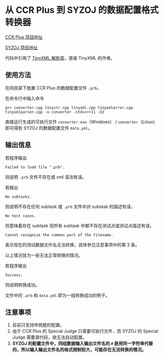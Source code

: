 # 从 CCR Plus 到 SYZOJ 的数据配置格式转换器

[CCR Plus 项目地址](https://github.com/sxyzccr/CCR-Plus)

[SYZOJ 项目地址](https://github.com/syzoj/syzoj)

代码中引用了 [TinyXML 解析库](http://www.grinninglizard.com/tinyxml/)，感谢 TinyXML 的作者。

## 使用方法

在同目录下放置 CCR Plus 的数据配置文件 `.prb`。

在命令行中输入命令

```plain
g++ converter.cpp tinystr.cpp tinyxml.cpp tinyxmlerror.cpp tinyxmlparser.cpp -o converter -std=c++11 -O2
```

直接运行生成的可执行文件 `converter.exe`（Windows） / `converter`（Linux）即可得到 SYZOJ 的数据配置文件 `data.yml`。

## 输出信息

若程序输出

```plain
Failed to load file ".prb".
```

则说明 `.prb` 文件不存在或 xml 语法有误。

若输出

```plain
No subtasks.
```

则说明不存在任何 subtask 或 `.prb` 文件中对 subtask 的描述有误。

```plain
No test cases.
```

则意味着存在 subtask 但所有 subtask 中都不存在测试点或测试点描述有误。

```plain
Cannot recognize the common part of the filename.
```

表示现在的测试数据文件名无法转换，具体参见注意事项中的第 3 条。

以上情况皆为一些无法正常转换的情况。

若程序输出

```plain
Success.
```

则说明转换成功。

文件中的 `.prb` 和 `data.yml` 即为一组转换成功的例子。

## 注意事项

1. 目前只支持传统题的配置。
2. 由于 CCR Plus 的 Special Judge 只需要可执行文件，而 SYZOJ 的 Special Judge 需要源代码，故无法自动配置。
3. **SYZOJ 的配置文件中，同组数据输入输出文件名的 `#` 是用同一字符串代替的，所以输入输出文件名的格式限制较大，可能存在无法转换的情况。**
